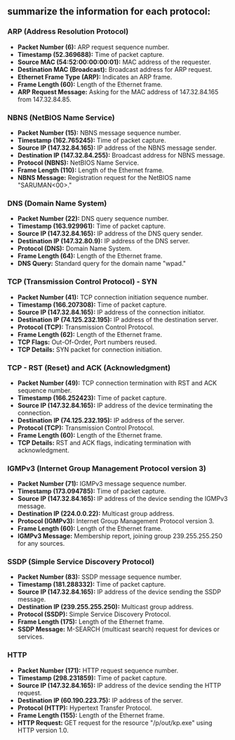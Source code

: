 ## summarize the information for each protocol:

### ARP (Address Resolution Protocol)
- **Packet Number (6):** ARP request sequence number.
- **Timestamp (52.369688):** Time of packet capture.
- **Source MAC (54:52:00:00:00:01):** MAC address of the requester.
- **Destination MAC (Broadcast):** Broadcast address for ARP request.
- **Ethernet Frame Type (ARP):** Indicates an ARP frame.
- **Frame Length (60):** Length of the Ethernet frame.
- **ARP Request Message:** Asking for the MAC address of 147.32.84.165 from 147.32.84.85.

### NBNS (NetBIOS Name Service)
- **Packet Number (15):** NBNS message sequence number.
- **Timestamp (162.765245):** Time of packet capture.
- **Source IP (147.32.84.165):** IP address of the NBNS message sender.
- **Destination IP (147.32.84.255):** Broadcast address for NBNS message.
- **Protocol (NBNS):** NetBIOS Name Service.
- **Frame Length (110):** Length of the Ethernet frame.
- **NBNS Message:** Registration request for the NetBIOS name "SARUMAN<00>."

### DNS (Domain Name System)
- **Packet Number (22):** DNS query sequence number.
- **Timestamp (163.929961):** Time of packet capture.
- **Source IP (147.32.84.165):** IP address of the DNS query sender.
- **Destination IP (147.32.80.9):** IP address of the DNS server.
- **Protocol (DNS):** Domain Name System.
- **Frame Length (64):** Length of the Ethernet frame.
- **DNS Query:** Standard query for the domain name "wpad."

### TCP (Transmission Control Protocol) - SYN
- **Packet Number (41):** TCP connection initiation sequence number.
- **Timestamp (166.207308):** Time of packet capture.
- **Source IP (147.32.84.165):** IP address of the connection initiator.
- **Destination IP (74.125.232.195):** IP address of the destination server.
- **Protocol (TCP):** Transmission Control Protocol.
- **Frame Length (62):** Length of the Ethernet frame.
- **TCP Flags:** Out-Of-Order, Port numbers reused.
- **TCP Details:** SYN packet for connection initiation.

### TCP - RST (Reset) and ACK (Acknowledgment)
- **Packet Number (49):** TCP connection termination with RST and ACK sequence number.
- **Timestamp (166.252423):** Time of packet capture.
- **Source IP (147.32.84.165):** IP address of the device terminating the connection.
- **Destination IP (74.125.232.195):** IP address of the server.
- **Protocol (TCP):** Transmission Control Protocol.
- **Frame Length (60):** Length of the Ethernet frame.
- **TCP Details:** RST and ACK flags, indicating termination with acknowledgment.

### IGMPv3 (Internet Group Management Protocol version 3)
- **Packet Number (71):** IGMPv3 message sequence number.
- **Timestamp (173.094785):** Time of packet capture.
- **Source IP (147.32.84.165):** IP address of the device sending the IGMPv3 message.
- **Destination IP (224.0.0.22):** Multicast group address.
- **Protocol (IGMPv3):** Internet Group Management Protocol version 3.
- **Frame Length (60):** Length of the Ethernet frame.
- **IGMPv3 Message:** Membership report, joining group 239.255.255.250 for any sources.

### SSDP (Simple Service Discovery Protocol)
- **Packet Number (83):** SSDP message sequence number.
- **Timestamp (181.288332):** Time of packet capture.
- **Source IP (147.32.84.165):** IP address of the device sending the SSDP message.
- **Destination IP (239.255.255.250):** Multicast group address.
- **Protocol (SSDP):** Simple Service Discovery Protocol.
- **Frame Length (175):** Length of the Ethernet frame.
- **SSDP Message:** M-SEARCH (multicast search) request for devices or services.

### HTTP
- **Packet Number (171):** HTTP request sequence number.
- **Timestamp (298.231859):** Time of packet capture.
- **Source IP (147.32.84.165):** IP address of the device sending the HTTP request.
- **Destination IP (60.190.223.75):** IP address of the server.
- **Protocol (HTTP):** Hypertext Transfer Protocol.
- **Frame Length (155):** Length of the Ethernet frame.
- **HTTP Request:** GET request for the resource "/p/out/kp.exe" using HTTP version 1.0.


